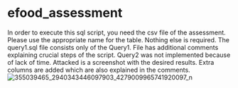# efood_assessment

In order to execute this sql script, you need the csv file of the assessment. Please use the appropriate name for the table. Nothing else is required.
The query1.sql file consists only of the Query1. File has additional comments explaining crucial steps of the script.
Query2 was not implemented because of lack of time.
Attacked is a screenshot with the desired results. Extra columns are added which are also explained in the comments.
![355039465_2940343446097903_4279009965741920097_n](https://github.com/Ioannaasimako/efood_assessment/assets/138896234/33d1b1a8-9d35-4254-8657-da55e38011d8)

